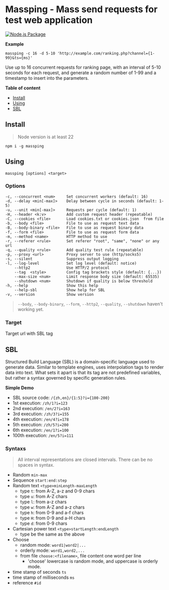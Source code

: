 # Massping - Mass send requests for test web application
[![Node.js Package](https://github.com/mokafish/massping/actions/workflows/npm-publish.yml/badge.svg)](https://github.com/mokafish/massping/actions/workflows/npm-publish.yml)

**Example**

```shell
massping -c 16 -d 5-10 'http://example.com/ranking.php?channel={1-99}&ts={ms}'
```

Use up to 16 concurrent requests for ranking page, with an interval of 5-10 seconds for each request, and generate a random number of 1-99 and a timestamp to insert into the parameters.

**Table of content**
 - [Install](#Install)
 - [Using](#Using)
 - [SBL](#SBL)



## Install

> Node version is at least 22

```shell
npm i -g massping
```

## Using

```shell
massping [options] <target>
```

### Options

```
-c, --concurrent <num>     Set concurrent workers (default: 16)
-d, --delay <min[-max]>    Delay between cycle in seconds (default: 1-5)
-u, --unit <min[-max]>     Requests per cycle (default: 1)
-H, --header <k:v>         Add custom request header (repeatable)
-C, --cookies <file>       Load cookies.txt or cookies.json  from file
-b, --body <file>          File to use as request text data
-B, --body-binary <file>   File to use as request binary data
-f, --form <file>          File to use as request form data
-m, --method <name>        HTTP method to use 
-r, --referer <rule>       Set referer "root", "same", "none" or any url
-q, --quality <rule>       Add quality test rule (repeatable)
-p, --proxy <url>          Proxy server to use (http/socks5)
-s, --silent               Suppress output logging
-l, --log-level            Set log level (default: notice)
    --http2                Use HTTP/2 protocol
    --tag  <style>         Config tag brackets style (default: {...})
    --max-size <num>       Limit response body size (default: 65535)
    --shutdown <num>       Shutdown if quality is below threshold
-h, --help                 Show this help
    --help-sbl             Show help for SBL
-v, --version              Show version
```

> `--body`, `--body-binary`, `--form`, `--http2`, `--quality`, `--shutdown` 
haven't working yet.

### Target
Target url with SBL tag

## SBL
Structured Build Language (SBL) is a domain-specific language used to generate data. Similar to template engines, uses interpolation tags to render data into text. What sets it apart is that its tag are not predefined variables, but rather a syntax governed by specific generation rules.

**Simple Demo**
* SBL source code:  `/{zh,en}/{1:5}?i={100-200}`
* 1st execution: `/zh/1?i=123`
* 2nd execution: `/en/2?i=163`
* 3rd execution: `/zh/3?i=155`
* 4th execution: `/en/4?i=178`
* 5th execution: `/zh/5?i=200`
* 6th execution: `/en/1?i=100`
* 100th execution: `/en/5?i=111`

### Syntaxs

>All interval representations are closed intervals.
>There can be no spaces in syntax.

- Random `min-max`
- Sequence `start:end:step`
- Random text `<type>minLength-maxLength`
    - type `t`: from A-Z, a-z and 0-9 chars
    - type `u`: from A-Z chars
    - type `l`: from a-z chars
    - type `w`: from A-Z and a-z chars
    - type `h`: from 0-9 and a-f chars
    - type `H`: from 0-9 and a-H chars
    - type `d`: from 0-9 chars
- Cartesian power text `<type>startLength:endLength` 
    - type be the same as the above
- Choose
    - random mode: `word1|word2|...`
    - orderly mode: `word1,word2,...`
    - from file `choose:<filename>`, file content one word per line
        - 'choose' lowercase is random mode, and uppercase is orderly mode.
- time stamp of seconds `ts`
- time stamp of milliseconds `ms`
- reference `#id`

